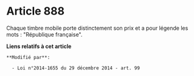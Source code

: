 # Article 888

Chaque timbre mobile porte distinctement son prix et a pour légende les mots : "République française".

**Liens relatifs à cet article**

	**Modifié par**:

	  - Loi n°2014-1655 du 29 décembre 2014 - art. 99
